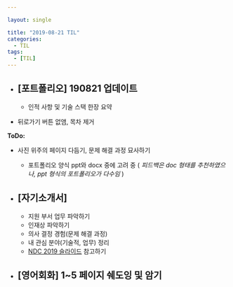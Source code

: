 ```yaml
---

layout: single

title: "2019-08-21 TIL"
categories:
  - TIL
tags:
  - [TIL]
---
```


- ##  [포트폴리오] 190821 업데이트

  - 인적 사항 및 기술 스택 한장 요약
- 뒤로가기 버튼 없앰, 목차 제거
  
**ToDo:**
  
- 사진 위주의 페이지 다듬기, 문제 해결 과정 묘사하기
  - 포트폴리오 양식 ppt와 docx 중에 고려 중 ( *피드백은 doc 형태를 추천하였으나, ppt 형식의 포트폴리오가 다수임* )

- ## [자기소개서] 

  - 지원 부서 업무 파악하기
  - 인재상 파악하기
  - 의사 결정 경험(문제 해결 과정)
  - 내 관심 분야(기술적, 업무) 정리
  - [NDC 2019 슬라이드](https://www.slideshare.net/devcatpublications/ndc2019-142896444) 참고하기
  
- ## [영어회화] 1~5 페이지 쉐도잉 및 암기


